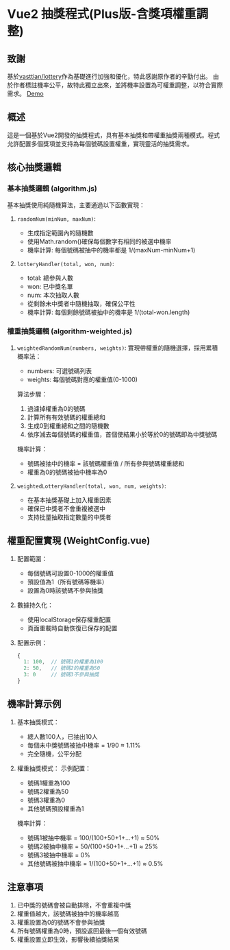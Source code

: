 # Vue2 抽獎程式(Plus版-含獎項權重調整)
## 致謝
基於[vasttian/lottery](https://github.com/vasttian/lottery)作為基礎進行加強和優化，特此感謝原作者的辛勤付出。
由於作者標註機率公平，故特此獨立出來，並將機率設置為可權重調整，以符合實際需求。
[Demo](https://dapingtai.github.io/lottery-plus/#/)

## 概述
這是一個基於Vue2開發的抽獎程式，具有基本抽獎和帶權重抽獎兩種模式。程式允許配置多個獎項並支持為每個號碼設置權重，實現靈活的抽獎需求。

## 核心抽獎邏輯

### 基本抽獎邏輯 (algorithm.js)
基本抽獎使用純隨機算法，主要通過以下函數實現：

1. `randomNum(minNum, maxNum)`: 
   - 生成指定範圍內的隨機數
   - 使用Math.random()確保每個數字有相同的被選中機率
   - 機率計算: 每個號碼被抽中的機率都是 1/(maxNum-minNum+1)

2. `lotteryHandler(total, won, num)`:
   - total: 總參與人數
   - won: 已中獎名單
   - num: 本次抽取人數
   - 從剩餘未中獎者中隨機抽取，確保公平性
   - 機率計算: 每個剩餘號碼被抽中的機率是 1/(total-won.length)

### 權重抽獎邏輯 (algorithm-weighted.js)

1. `weightedRandomNum(numbers, weights)`:
   實現帶權重的隨機選擇，採用累積概率法：
   - numbers: 可選號碼列表
   - weights: 每個號碼對應的權重值(0-1000)
   
   算法步驟：
   1. 過濾掉權重為0的號碼
   2. 計算所有有效號碼的權重總和
   3. 生成0到權重總和之間的隨機數
   4. 依序減去每個號碼的權重值，首個使結果小於等於0的號碼即為中獎號碼

   機率計算：
   - 號碼被抽中的機率 = 該號碼權重值 / 所有參與號碼權重總和
   - 權重為0的號碼被抽中機率為0

2. `weightedLotteryHandler(total, won, num, weights)`:
   - 在基本抽獎基礎上加入權重因素
   - 確保已中獎者不會重複被選中
   - 支持批量抽取指定數量的中獎者

## 權重配置實現 (WeightConfig.vue)

1. 配置範圍：
   - 每個號碼可設置0-1000的權重值
   - 預設值為1（所有號碼等機率）
   - 設置為0時該號碼不參與抽獎

2. 數據持久化：
   - 使用localStorage保存權重配置
   - 頁面重載時自動恢復已保存的配置

3. 配置示例：
   ```javascript
   {
     1: 100,  // 號碼1的權重為100
     2: 50,   // 號碼2的權重為50
     3: 0     // 號碼3不參與抽獎
   }
   ```

## 機率計算示例

1. 基本抽獎模式：
   - 總人數100人，已抽出10人
   - 每個未中獎號碼被抽中機率 = 1/90 ≈ 1.11%
   - 完全隨機，公平分配

2. 權重抽獎模式：
   示例配置：
   - 號碼1權重為100
   - 號碼2權重為50
   - 號碼3權重為0
   - 其他號碼預設權重為1
   
   機率計算：
   - 號碼1被抽中機率 = 100/(100+50+1+...+1) ≈ 50%
   - 號碼2被抽中機率 = 50/(100+50+1+...+1) ≈ 25%
   - 號碼3被抽中機率 = 0%
   - 其他號碼被抽中機率 = 1/(100+50+1+...+1) ≈ 0.5%

## 注意事項
1. 已中獎的號碼會被自動排除，不會重複中獎
2. 權重值越大，該號碼被抽中的機率越高
3. 權重設置為0的號碼不會參與抽獎
4. 所有號碼權重為0時，預設返回最後一個有效號碼
5. 權重設置立即生效，影響後續抽獎結果